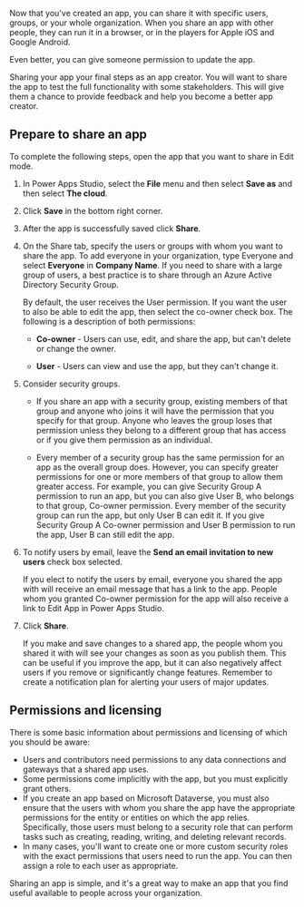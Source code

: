 Now that you've created an app, you can share it with specific users, groups, or your whole organization. When you share an app with other people, they can run it in a browser, or in the players for Apple iOS and Google Android.

Even better, you can give someone permission to update the app.

Sharing your app your final steps as an app creator. You will want to share the
app to test the full functionality with some stakeholders. This will give them a
chance to provide feedback and help you become a better app creator.

## Prepare to share an app

To complete the following steps, open the app that you want to share in Edit mode.

1. In Power Apps Studio, select the **File** menu and then select **Save as** and then select **The cloud**.

2. Click **Save** in the bottom right corner.

3. After the app is successfully saved click **Share**.

4. On the Share tab, specify the users or groups with whom you want to share the app. To add everyone in your organization, type Everyone and select **Everyone** in **Company Name**. If you need to share with a large group of users, a best practice is to share through an Azure Active Directory Security Group.

    By default, the user receives the User permission. If you want the user to also be able to edit the app, then select the co-owner check box. The following is a description of both permissions:

    - **Co-owner** - Users can use, edit, and share the app, but can't delete or change the owner.

    - **User** - Users can view and use the app, but they can't change it.

5. Consider security groups.

    - If you share an app with a security group, existing members of that group and anyone who joins it will have the permission that you specify for that group. Anyone who leaves the group loses that permission unless they belong to a different group that has access or if you give them permission as an individual.

    - Every member of a security group has the same permission for an app as the overall group does. However, you can specify greater permissions for one or more members of that group to allow them greater access. For example, you can give Security Group A permission to run an app, but you can also give User B, who belongs to that group, Co-owner permission. Every member of the security group can run the app, but only User B can edit it. If you give Security Group A Co-owner permission and User B permission to run the app, User B can still edit the app.

6. To notify users by email, leave the **Send an email invitation to new users** check box selected.

    If you elect to notify the users by email, everyone you shared the app with will receive an email message that has a link to the app. People whom you granted Co-owner permission for the app will also receive a link to Edit App in Power Apps Studio.

7. Click **Share**.

    If you make and save changes to a shared app, the people whom you shared it with will see your changes as soon as you publish them. This can be useful if you improve the app, but it can also negatively affect users if you remove or significantly change features. Remember to create a notification plan for alerting your users of major updates.

## Permissions and licensing

There is some basic information about permissions and licensing of which you should be aware:
- Users and contributors need permissions to any data connections and gateways that a shared app uses. 
- Some permissions come implicitly with the app, but you must explicitly grant others. 
- If you create an app based on Microsoft Dataverse, you must also ensure that the users with whom you share the app have the appropriate permissions for the entity or entities on which the app relies. Specifically, those users must belong to a security role that can perform tasks such as creating, reading, writing, and deleting relevant records. 
- In many cases, you'll want to create one or more custom security roles with the exact permissions that users need to run the app. You can then assign a role to each user as appropriate.

Sharing an app is simple, and it's a great way to make an app that you find useful available to people across your organization.
